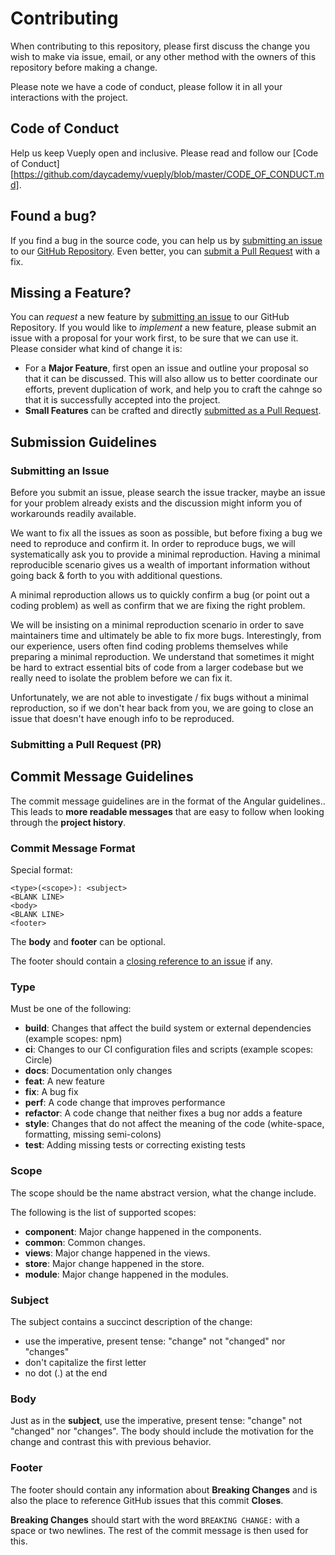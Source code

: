 # Contributing

When contributing to this repository, please first discuss the change you wish to make via issue, email, or any other method with the owners of this repository before making a change.

Please note we have a code of conduct, please follow it in all your interactions with the project.

## Code of Conduct
Help us keep Vueply open and inclusive. Please read and follow our [Code of Conduct][https://github.com/daycademy/vueply/blob/master/CODE_OF_CONDUCT.md].

## Found a bug?
If you find a bug in the source code, you can help us by [submitting an issue](#submit-issue) to our [GitHub Repository](https://github.com/daycademy/vueply). Even better, you can [submit a Pull Request](#submit-pr) with a fix.

## Missing a Feature?
You can *request* a new feature by [submitting an issue](#submit-issue) to our GitHub Repository. If you would like to *implement* a new feature, please submit an issue with a proposal for your work first, to be sure that we can use it.
Please consider what kind of change it is:

* For a **Major Feature**, first open an issue and outline your proposal so that it can be discussed. This will also allow us to better coordinate our efforts, prevent duplication of work, and help you to craft the cahnge so that it is successfully accepted into the project.
* **Small Features** can be crafted and directly [submitted as a Pull Request](#submit-pr).

## Submission Guidelines

### <a name="submit-issue"></a> Submitting an Issue

Before you submit an issue, please search the issue tracker, maybe an issue for your problem already exists and the discussion might inform you of workarounds readily available.

We want to fix all the issues as soon as possible, but before fixing a bug we need to reproduce and confirm it. In order to reproduce bugs, we will systematically ask you to provide a minimal reproduction. Having a minimal reproducible scenario gives us a wealth of important information without going back & forth to you with additional questions.

A minimal reproduction allows us to quickly confirm a bug (or point out a coding problem) as well as confirm that we are fixing the right problem.

We will be insisting on a minimal reproduction scenario in order to save maintainers time and ultimately be able to fix more bugs. Interestingly, from our experience, users often find coding problems themselves while preparing a minimal reproduction. We understand that sometimes it might be hard to extract essential bits of code from a larger codebase but we really need to isolate the problem before we can fix it.

Unfortunately, we are not able to investigate / fix bugs without a minimal reproduction, so if we don't hear back from you, we are going to close an issue that doesn't have enough info to be reproduced.

### <a name="submit-pr"></a> Submitting a Pull Request (PR)

## Commit Message Guidelines

The commit message guidelines are in the format of the Angular guidelines.. This leads to **more readable messages** that are easy to follow when looking through the **project history**.

### Commit Message Format

Special format:

```
<type>(<scope>): <subject>
<BLANK LINE>
<body>
<BLANK LINE>
<footer>
```

The **body** and **footer** can be optional.

The footer should contain a [closing reference to an issue](https://help.github.com/articles/closing-issues-via-commit-messages/) if any.

### Type

Must be one of the following:

* **build**: Changes that affect the build system or external dependencies (example scopes: npm)
* **ci**: Changes to our CI configuration files and scripts (example scopes: Circle)
* **docs**: Documentation only changes
* **feat**: A new feature
* **fix**: A bug fix
* **perf**: A code change that improves performance
* **refactor**: A code change that neither fixes a bug nor adds a feature
* **style**: Changes that do not affect the meaning of the code (white-space, formatting, missing semi-colons)
* **test**: Adding missing tests or correcting existing tests

### Scope

The scope should be the name abstract version, what the change include.

The following is the list of supported scopes:

* **component**: Major change happened in the components.
* **common**: Common changes.
* **views**: Major change happened in the views.
* **store**: Major change happened in the store.
* **module**: Major change happened in the modules.

### Subject

The subject contains a succinct description of the change:

* use the imperative, present tense: "change" not "changed" nor "changes"
* don't capitalize the first letter
* no dot (.) at the end

### Body

Just as in the **subject**, use the imperative, present tense: "change" not "changed" nor "changes".
The body should include the motivation for the change and contrast this with previous behavior.

### Footer

The footer should contain any information about **Breaking Changes** and is also the place to
reference GitHub issues that this commit **Closes**.

**Breaking Changes** should start with the word `BREAKING CHANGE:` with a space or two newlines. The rest of the commit message is then used for this.

